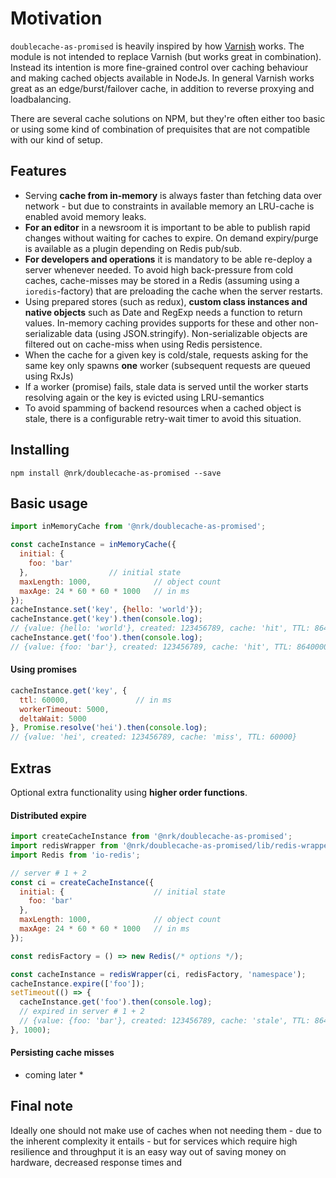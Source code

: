 # Motivation
`doublecache-as-promised` is heavily inspired by how [Varnish](https://varnish-cache.org/) works. The module is not intended to replace Varnish (but works great in combination). Instead its intention is more fine-grained control over caching behaviour and making cached objects available in NodeJs. In general Varnish works great as an edge/burst/failover cache, in addition to reverse proxying and loadbalancing.

There are several cache solutions on NPM, but they're often either too basic or
using some kind of combination of prequisites that are not compatible with our kind of setup.

## Features
- Serving __cache from in-memory__ is always faster than fetching data over network - but due to constraints in available memory an LRU-cache is enabled avoid memory leaks.
- __For an editor__ in a newsroom it is important to be able to publish rapid changes without waiting for caches to expire. On demand expiry/purge is available as a plugin depending on Redis pub/sub.
- __For developers and operations__ it is mandatory to be able re-deploy a server whenever needed. To avoid high back-pressure from cold caches, cache-misses may be stored in a Redis (assuming using a `ioredis`-factory) that are preloading the cache when the server restarts.
- Using prepared stores (such as redux), __custom class instances and native objects__ such as Date and RegExp needs a function to return values. In-memory caching provides supports for these and other non-serializable data (using JSON.stringify). Non-serializable objects are filtered out on cache-miss when using Redis persistence.
- When the cache for a given key is cold/stale, requests asking for the same key only spawns __one__ worker (subsequent requests are queued using RxJs)
- If a worker (promise) fails, stale data is served until the worker starts resolving again or the key is evicted using LRU-semantics
- To avoid spamming of backend resources when a cached object is stale, there is a configurable retry-wait timer to avoid this situation.


## Installing

```
npm install @nrk/doublecache-as-promised --save
```

## Basic usage
```js
import inMemoryCache from '@nrk/doublecache-as-promised';

const cacheInstance = inMemoryCache({
  initial: {
    foo: 'bar'
  },                  // initial state
  maxLength: 1000,              // object count
  maxAge: 24 * 60 * 60 * 1000   // in ms
});
cacheInstance.set('key', {hello: 'world'});
cacheInstance.get('key').then(console.log);
// {value: {hello: 'world'}, created: 123456789, cache: 'hit', TTL: 86400000}
cacheInstance.get('foo').then(console.log);
// {value: {foo: 'bar'}, created: 123456789, cache: 'hit', TTL: 86400000}
```

#### Using promises
```js
cacheInstance.get('key', {
  ttl: 60000,               // in ms
  workerTimeout: 5000,
  deltaWait: 5000
}, Promise.resolve('hei').then(console.log);
// {value: 'hei', created: 123456789, cache: 'miss', TTL: 60000}
```

## Extras
Optional extra functionality using **higher order functions**.

#### Distributed expire
```js
import createCacheInstance from '@nrk/doublecache-as-promised';
import redisWrapper from '@nrk/doublecache-as-promised/lib/redis-wrapper';
import Redis from 'io-redis';

// server # 1 + 2
const ci = createCacheInstance({
  initial: {                    // initial state
    foo: 'bar'
  },                  
  maxLength: 1000,              // object count
  maxAge: 24 * 60 * 60 * 1000   // in ms
});

const redisFactory = () => new Redis(/* options */);

const cacheInstance = redisWrapper(ci, redisFactory, 'namespace');
cacheInstance.expire(['foo']);
setTimeout(() => {
  cacheInstance.get('foo').then(console.log);
  // expired in server # 1 + 2
  // {value: {foo: 'bar'}, created: 123456789, cache: 'stale', TTL: 86400000}
}, 1000);
```

#### Persisting cache misses
* coming later *

## Final note
Ideally one should not make use of caches when not needing them - due to the inherent complexity it entails - but for services which require high resilience and throughput it is an easy way out of saving money on hardware, decreased response times and
